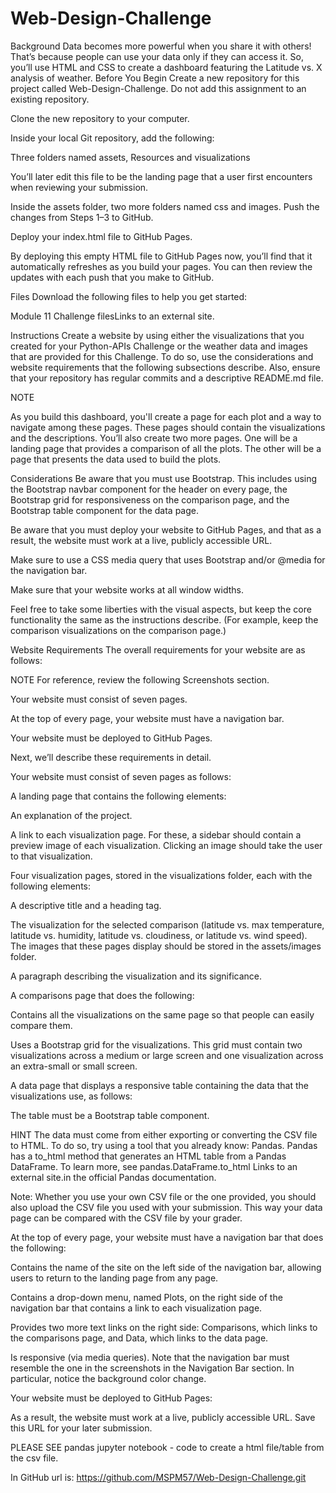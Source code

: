 # Web-Design-Challenge

Background
Data becomes more powerful when you share it with others! That’s because people can use your data only if they can access it. So, you’ll use HTML and CSS to create a dashboard featuring the Latitude vs. X analysis of weather.
Before You Begin
Create a new repository for this project called Web-Design-Challenge. Do not add this assignment to an existing repository.

Clone the new repository to your computer.

Inside your local Git repository, add the following:

Three folders named assets, Resources and visualizations

You’ll later edit this file to be the landing page that a user first encounters when reviewing your submission.

Inside the assets folder, two more folders named css and images.
Push the changes from Steps 1–3 to GitHub.

Deploy your index.html file to GitHub Pages.

By deploying this empty HTML file to GitHub Pages now, you’ll find that it automatically refreshes as you build your pages. You can then review the updates with each push that you make to GitHub.

Files
Download the following files to help you get started:

Module 11 Challenge filesLinks to an external site.

Instructions
Create a website by using either the visualizations that you created for your Python-APIs Challenge or the weather data and images that are provided for this Challenge. To do so, use the considerations and website requirements that the following subsections describe. Also, ensure that your repository has regular commits and a descriptive README.md file.

NOTE

As you build this dashboard, you'll create a page for each plot and a way to navigate among these pages. These pages should contain the visualizations and the descriptions. You’ll also create two more pages. One will be a landing page that provides a comparison of all the plots. The other will be a page that presents the data used to build the plots.

Considerations
Be aware that you must use Bootstrap. This includes using the Bootstrap navbar component for the header on every page, the Bootstrap grid for responsiveness on the comparison page, and the Bootstrap table component for the data page.

Be aware that you must deploy your website to GitHub Pages, and that as a result, the website must work at a live, publicly accessible URL.

Make sure to use a CSS media query that uses Bootstrap and/or @media for the navigation bar.

Make sure that your website works at all window widths.

Feel free to take some liberties with the visual aspects, but keep the core functionality the same as the instructions describe. (For example, keep the comparison visualizations on the comparison page.)

Website Requirements
The overall requirements for your website are as follows:

NOTE
For reference, review the following Screenshots section.

Your website must consist of seven pages.

At the top of every page, your website must have a navigation bar.

Your website must be deployed to GitHub Pages.

Next, we’ll describe these requirements in detail.

Your website must consist of seven pages as follows:

A landing page that contains the following elements:

An explanation of the project.

A link to each visualization page. For these, a sidebar should contain a preview image of each visualization. Clicking an image should take the user to that visualization.

Four visualization pages, stored in the visualizations folder, each with the following elements:

A descriptive title and a heading tag.

The visualization for the selected comparison (latitude vs. max temperature, latitude vs. humidity, latitude vs. cloudiness, or latitude vs. wind speed). The images that these pages display should be stored in the assets/images folder.

A paragraph describing the visualization and its significance.

A comparisons page that does the following:

Contains all the visualizations on the same page so that people can easily compare them.

Uses a Bootstrap grid for the visualizations. This grid must contain two visualizations across a medium or large screen and one visualization across an extra-small or small screen.

A data page that displays a responsive table containing the data that the visualizations use, as follows:

The table must be a Bootstrap table component.

HINT
The data must come from either exporting or converting the CSV file to HTML. To do so, try using a tool that you already know: Pandas. Pandas has a to_html method that generates an HTML table from a Pandas DataFrame. To learn more, see pandas.DataFrame.to_html Links to an external site.in the official Pandas documentation.

Note: Whether you use your own CSV file or the one provided, you should also upload the CSV file you used with your submission. This way your data page can be compared with the CSV file by your grader.

At the top of every page, your website must have a navigation bar that does the following:

Contains the name of the site on the left side of the navigation bar, allowing users to return to the landing page from any page.

Contains a drop-down menu, named Plots, on the right side of the navigation bar that contains a link to each visualization page.

Provides two more text links on the right side: Comparisons, which links to the comparisons page, and Data, which links to the data page.

Is responsive (via media queries). Note that the navigation bar must resemble the one in the screenshots in the Navigation Bar section. In particular, notice the background color change.

Your website must be deployed to GitHub Pages:

As a result, the website must work at a live, publicly accessible URL. Save this URL for your later submission.

PLEASE SEE pandas jupyter notebook - code to create a html file/table from the csv file.

In GitHub url is:
https://github.com/MSPM57/Web-Design-Challenge.git